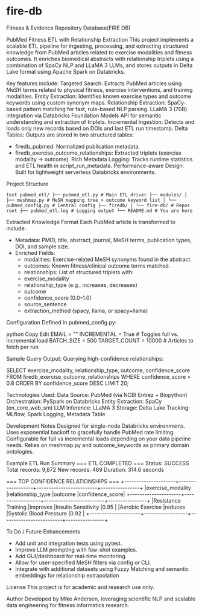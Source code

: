 # fire-db
Fitness &amp; Evidence Repository Database(FIRE DB)

PubMed Fitness ETL with Relationship Extraction
This project implements a scalable ETL pipeline for ingesting, processing, and extracting structured knowledge from PubMed articles related to exercise modalities and fitness outcomes. It enriches biomedical abstracts with relationship triplets using a combination of SpaCy NLP and LLaMA 3 LLMs, and stores outputs in Delta Lake format using Apache Spark on Databricks.

Key features include:
Targeted Search: Extracts PubMed articles using MeSH terms related to physical fitness, exercise interventions, and training modalities.
Entity Extraction: Identifies known exercise types and outcome keywords using custom synonym maps.
Relationship Extraction: SpaCy-based pattern matching for fast, rule-based NLP parsing.
LLaMA 3 (70B) integration via Databricks Foundation Models API for semantic understanding and extraction of triplets.
Incremental Ingestion: Detects and loads only new records based on DOIs and last ETL run timestamp.
Delta Tables: Outputs are stored in two structured tables:
  - firedb_pubmed: Normalized publication metadata.
  - firedb_exercise_outcome_relationships: Extracted triplets (exercise modality → outcome).
Rich Metadata Logging: Tracks runtime statistics and ETL health in script_run_metadata.
Performance-aware Design: Built for lightweight serverless Databricks environments.

Project Structure

```text pubmed_etl/ ├── pubmed_etl.py # Main ETL driver ├── modules/ │ ├── meshmap.py # MeSH mapping tree + outcome keyword list │ └── pubmed_config.py # Central config ├── firedb/ │ └── fire-db/ # Repos root ├── pubmed_etl.log # Logging output └── README.md # You are here ```

Extracted Knowledge Format
Each PubMed article is transformed to include:
- Metadata: PMID, title, abstract, journal, MeSH terms, publication types, DOI, and sample size.
- Enriched Fields:
  - modalities: Exercise-related MeSH synonyms found in the abstract.
  - outcomes: Known fitness/clinical outcome terms matched.
  - relationships: List of structured triplets with:
  - exercise_modality
  - relationship_type (e.g., increases, decreases)
  - outcome
  - confidence_score (0.0–1.0)
  - source_sentence
  - extraction_method (spacy, llama, or spacy+llama)

Configuration
Defined in pubmed_config.py:

python
Copy
Edit
EMAIL = ""
INCREMENTAL = True               # Toggles full vs. incremental load
BATCH_SIZE = 500
TARGET_COUNT = 10000            # Articles to fetch per run

Sample Query Output:
Querying high-confidence relationships:

SELECT exercise_modality, relationship_type, outcome, confidence_score
FROM firedb_exercise_outcome_relationships
WHERE confidence_score > 0.8
ORDER BY confidence_score DESC
LIMIT 20;

Technologies Used:
Data Source:	PubMed (via NCBI Entrez + Biopython)
Orchestration:	PySpark on Databricks
Entity Extraction:	SpaCy (en_core_web_sm)
LLM Inference:	LLaMA 3 
Storage:	Delta Lake
Tracking:	MLflow, Spark Logging, Metadata Table

Development Notes
Designed for single-node Databricks environments.
Uses exponential backoff to gracefully handle PubMed rate limiting.
Configurable for full vs incremental loads depending on your data pipeline needs.
Relies on meshmap.py and outcome_keywords as primary domain ontologies.

Example ETL Run Summary
=== ETL COMPLETED ===
Status: SUCCESS
Total records: 9,872
New records: 489
Duration: 314.6 seconds

=== TOP CONFIDENCE RELATIONSHIPS ===
+---------------------+------------------+-------------------------+----------------+
|exercise_modality    |relationship_type |outcome                  |confidence_score|
+---------------------+------------------+-------------------------+----------------+
|Resistance Training  |improves          |Insulin Sensitivity      |0.95            |
|Aerobic Exercise     |reduces           |Systolic Blood Pressure  |0.92            |
+---------------------+------------------+-------------------------+----------------+

To Do / Future Enhancements
- Add unit and integration tests using pytest.
- Improve LLM prompting with few-shot examples.
- Add GUI/dashboard for real-time monitoring.
- Allow for user-specified MeSH filters via config or CLI.
- Integrate with additional datasets using Fuzzy Matching and semantic embeddings for relationship extrapolation

License
This project is for academic and research use only.

Author
Developed by Mike Andersen, leveraging scientific NLP and scalable data engineering for fitness informatics research.
